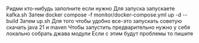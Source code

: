 Ридми кто-нибудь заполните если нужно
Для запуска запускаете kafka.sh
Затем docker compose -f monitor/docker-compose.yml up -d --build
Затем up.sh
Для того чтобы удобно все-это запускать советую скачать java 21 и maven
Чтобы запустить предварительно нужно у себя локально собрать джава модули
Если с этим будут проблемы то пишите
